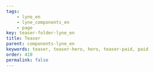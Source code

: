 ```yaml
---
tags: 
    - lyne_en
    - lyne_components_en
    - page
key: teaser-folder-lyne_en
title: Teaser
parent: components-lyne_en
keywords: teaser, teaser-hero, hero, teaser-paid, paid
order: 410
permalink: false
---
```

